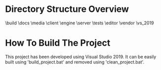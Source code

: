 # Directory Structure Overview

  \build
  \docs
  \media
  \client
  \engine
  \server
  \tests
  \editor
  \vendor
  \vs_2019       


# How To Build The Project

This project has been developed using Visual Studio 2019. 
It can be easily built using 'build_project.bat' and removed using 'clean_project.bat'.